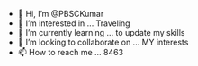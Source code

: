 - 👋 Hi, I’m @PBSCKumar
- 👀 I’m interested in ... Traveling 
- 🌱 I’m currently learning ... to update my skills
- 💞️ I’m looking to collaborate on ... MY interests
- 📫 How to reach me ... 8463 

<!---
PBSCKumar/PBSCKumar is a ✨ special ✨ repository because its `README.md` (this file) appears on your GitHub profile.
You can click the Preview link to take a look at your changes.
--->
